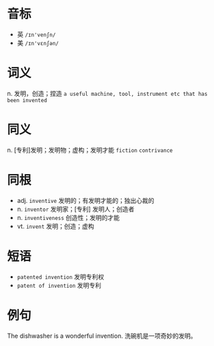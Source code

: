 # 音标

- 英 `/ɪn'venʃn/`
- 美 `/ɪn'vɛnʃən/`

# 词义

n. 发明，创造；捏造
`a useful machine, tool, instrument etc that has been invented`

# 同义

n. [专利]发明；发明物；虚构；发明才能
`fiction` `contrivance`

# 同根

- adj. `inventive` 发明的；有发明才能的；独出心裁的
- n. `inventor` 发明家；[专利] 发明人；创造者
- n. `inventiveness` 创造性；发明的才能
- vt. `invent` 发明；创造；虚构

# 短语

- `patented invention` 发明专利权
- `patent of invention` 发明专利

# 例句

The dishwasher is a wonderful invention.
洗碗机是一项奇妙的发明。


